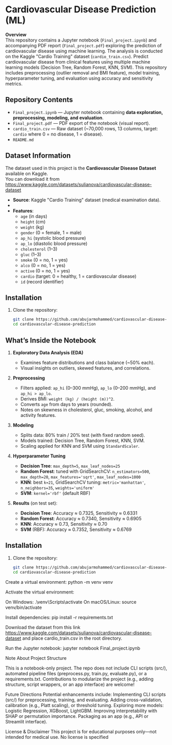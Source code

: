 # Cardiovascular Disease Prediction (ML)
 **Overview**  
 This repository contains a Jupyter notebook (`Final_project.ipynb`) and accompanying PDF report (`Final_project.pdf`) exploring the prediction of cardiovascular disease using machine learning. The analysis is conducted  on the Kaggle "Cardio Training" dataset (`cardio_train.csv`).
 Predict cardiovascular disease from clinical features using multiple machine learning models (Decision Tree, Random Forest, KNN, SVM). This repository includes preprocessing (outlier removal and BMI feature), model training, hyperparameter tuning, and evaluation using accuracy and sensitivity metrics.

 ## Repository Contents

- `Final_project.ipynb` — Jupyter notebook containing **data exploration, preprocessing, modeling, and evaluation**.
- `Final_project.pdf` — PDF export of the notebook (visual report).
- `cardio_train.csv` — Raw dataset (~70,000 rows, 13 columns, target: `cardio` where 0 = no disease, 1 = disease).
- `README.md`

## Dataset Information
The dataset used in this project is the **Cardiovascular Disease Dataset** available on Kaggle.  
You can download it from  https://www.kaggle.com/datasets/sulianova/cardiovascular-disease-dataset

- **Source**: Kaggle "Cardio Training" dataset (medical examination data).
-  
- **Features**:
  - `age` (in days)
  - `height` (cm)
  - `weight` (kg)
  - `gender` (0 = female, 1 = male)
  - `ap_hi` (systolic blood pressure)
  - `ap_lo` (diastolic blood pressure)
  - `cholesterol` (1–3)
  - `gluc` (1–3)
  - `smoke` (0 = no, 1 = yes)
  - `alco` (0 = no, 1 = yes)
  - `active` (0 = no, 1 = yes)
  - `cardio` (target: 0 = healthy, 1 = cardiovascular disease)
  - `id` (record identifier)

## Installation

1. Clone the repository:
   ```bash
   git clone https://github.com/abujarmohammed/cardiovascular-disease-prediction.git
   cd cardiovascular-disease-prediction
## What’s Inside the Notebook

1. **Exploratory Data Analysis (EDA)**  
   - Examines feature distributions and class balance (~50% each).
   - Visual insights on outliers, skewed features, and correlations.

2. **Preprocessing**  
   - Filters applied: `ap_hi` (0–300 mmHg), `ap_lo` (0–200 mmHg), and `ap_hi > ap_lo`.
   - Derives BMI: `weight (kg) / (height (m))^2`.
   - Converts `age` from days to years (rounded).
   - Notes on skewness in cholesterol, gluc, smoking, alcohol, and activity features.

3. **Modeling**  
   - Splits data: 80% train / 20% test (with fixed random seed).
   - Models trained: Decision Tree, Random Forest, KNN, SVM.
   - Scaling applied for KNN and SVM using `StandardScaler`.

4. **Hyperparameter Tuning**  
   - **Decision Tree**: `max_depth=5`, `max_leaf_nodes=25`
   - **Random Forest**: tuned with GridSearchCV: `n_estimators=500`, `max_depth=20`, `max_features='sqrt'`, `max_leaf_nodes=1000`
   - **KNN**: best `k≈21`, GridSearchCV tuning: `metric='manhattan'`, `n_neighbors=35`, `weights='uniform'`
   - **SVM**: `kernel='rbf'` (default RBF)

5. **Results** (on test set):
   - **Decision Tree**: Accuracy ≈ 0.7325, Sensitivity ≈ 0.6331  
   - **Random Forest**: Accuracy ≈ 0.7340, Sensitivity ≈ 0.6905  
   - **KNN**: Accuracy ≈ 0.73, Sensitivity ≈ 0.70  
   - **SVM** (RBF): Accuracy ≈ 0.7352, Sensitivity ≈ 0.6769
  
## Installation

1. Clone the repository:
   ```bash
   git clone https://github.com/abujarmohammed/cardiovascular-disease-prediction.git
   cd cardiovascular-disease-prediction

Create a virtual environment:
 python -m venv venv

Activate the virtual environment:

 On Windows:
  .\venv\Scripts\activate
 On macOS/Linux:
  source venv/bin/activate

 Install dependencies:
   pip install -r requirements.txt

 Download the dataset from this link https://www.kaggle.com/datasets/sulianova/cardiovascular-disease-dataset 
 and place cardio_train.csv in the root directory.

 Run the Jupyter notebook:
  jupyter notebook Final_project.ipynb

Note About Project Structure

This is a notebook-only project. The repo does not include CLI scripts (src/), automated pipeline files (preprocess.py, train.py, evaluate.py), or a requirements.txt. Contributions to modularize the project (e.g., adding structure, script wrappers, or an app interface) are welcome!

Future Directions
 Potential enhancements include:
 Implementing CLI scripts (src/) for preprocessing, training, and evaluating.
 Adding cross-validation, calibration (e.g., Platt scaling), or threshold tuning.
 Exploring more models: Logistic Regression, XGBoost, LightGBM.
 Improving interpretability with SHAP or permutation importance.
 Packaging as an app (e.g., API or Streamlit interface).

 
License & Disclaimer
 This project is for educational purposes only—not intended for medical use. No license is specified



